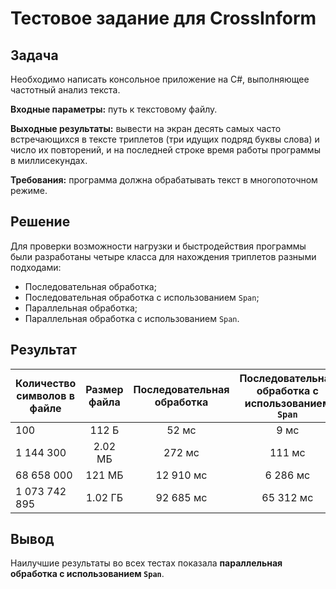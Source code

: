 # Тестовое задание для CrossInform

## Задача
Необходимо написать консольное приложение на C#, выполняющее частотный анализ текста.

**Входные параметры:** путь к текстовому файлу.

**Выходные результаты:** вывести на экран десять самых часто встречающихся в тексте триплетов (три идущих подряд буквы слова) и число их повторений, и на последней строке время работы программы в миллисекундах.

**Требования:** программа должна обрабатывать текст в многопоточном режиме.

## Решение
Для проверки возможности нагрузки и быстродействия программы были разработаны четыре класса для нахождения триплетов разными подходами:
- Последовательная обработка;
- Последовательная обработка с использованием `Span`;
- Параллельная обработка;
- Параллельная обработка с использованием  `Span`.

## Результат 

| Количество символов в файле  | Размер файла | Последовательная обработка | Последовательная обработка с использованием `Span` | Параллельная обработка | Параллельная обработка с использованием  `Span` |
| ------------- | :---: | :---: | :---: | :---: | :---: |
| 100  | 112 Б  | 52 мс | 9 мс | 46 мс | **5 мс** |
| 1 144 300  | 2.02 МБ | 272 мс | 111 мс | 198 мс | **77 мс** |
| 68 658 000  | 121 МБ | 12 910 мс | 6 286 мс | 3 592 мс | **2 426 мс** |
| 1 073 742 895  | 1.02 ГБ | 92 685 мс | 65 312 мс | 32 956 мс | **27 259 мс** |

## Вывод
Наилучшие результаты во всех тестах показала **параллельная обработка с использованием `Span`**.
